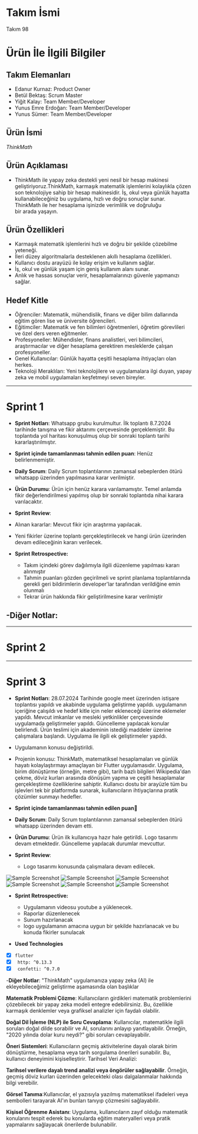 
# **Takım İsmi**

Takım 98

# Ürün İle İlgili Bilgiler

## Takım Elemanları

- Edanur Kurnaz: Product Owner
- Betül Bektaş: Scrum Master
- Yiğit Kalay: Team Member/Developer
- Yunus Emre Erdoğan: Team Member/Developer
- Yunus Sümer: Team Member/Developer

## Ürün İsmi

*ThinkMath*

## Ürün Açıklaması

- ThinkMath ile yapay zeka destekli yeni nesil bir hesap makinesi geliştiriyoruz.ThinkMath, karmaşık matematik işlemlerini kolaylıkla çözen son teknolojiye sahip bir hesap makinesidir. İş, okul veya günlük hayatta kullanabileceğiniz bu uygulama, hızlı ve doğru sonuçlar sunar. ThinkMath ile her hesaplama işinizde verimlilik ve doğruluğu bir arada yaşayın.  

## Ürün Özellikleri

-  Karmaşık matematik işlemlerini hızlı ve doğru bir şekilde çözebilme yeteneği.
-  İleri düzey algoritmalarla desteklenen akıllı hesaplama özellikleri.
-  Kullanıcı dostu arayüzü ile kolay erişim ve kullanım sağlar.
-  İş, okul ve günlük yaşam için geniş kullanım alanı sunar.
-  Anlık ve hassas sonuçlar verir, hesaplamalarınızı güvenle yapmanızı sağlar.

## Hedef Kitle

-  Öğrenciler: Matematik, mühendislik, finans ve diğer bilim dallarında eğitim gören lise ve üniversite öğrencileri.
-  Eğitimciler: Matematik ve fen bilimleri öğretmenleri, öğretim görevlileri ve özel ders veren eğitmenler.
-  Profesyoneller: Mühendisler, finans analistleri, veri bilimcileri, araştırmacılar ve diğer hesaplama gerektiren mesleklerde çalışan profesyoneller.
-  Genel Kullanıcılar: Günlük hayatta çeşitli hesaplama ihtiyaçları olan herkes.
-  Teknoloji Meraklıları: Yeni teknolojilere ve uygulamalara ilgi duyan, yapay zeka ve mobil uygulamaları keşfetmeyi seven bireyler.

---

# Sprint 1

- **Sprint Notları**: Whatsapp grubu kurulmultur. İlk toplantı 8.7.2024 tarihinde tanışma ve fikir aktarımı çerçevesinde gerçeklemiştir. Bu toplantıda yol haritası konuşulmuş olup bir sonraki toplantı tarihi kararlaştırılmıştır.

- **Sprint içinde tamamlanması tahmin edilen puan**: Henüz belirlenmemiştir.

- **Daily Scrum**: Daily Scrum toplantılarının zamansal sebeplerden ötürü whatsapp üzerinden yapılmasına karar verilmiştir. 


- **Ürün Durumu**: Ürün için henüz karara varılamamıştır. Temel anlamda fikir değerlendirilmesi yapılmış olup bir sonraki toplantıda nihai karara varılacaktır.


- **Sprint Review**:
  
-  Alınan kararlar: Mevcut fikir için araştırma yapılacak.
-  Yeni fikirler üzerine toplantı gerçekleştirilecek ve hangi ürün üzerinden devam edileceğinin kararı verilecek.
  
- **Sprint Retrospective:**
  - Takım içindeki görev dağılımıyla ilgili düzenleme yapılması kararı alınmıştır
  - Tahmin puanları gözden geçirilmeli ve sprint planlama toplantılarında gerekli geri bildirimlerin developer'lar tarafından verildiğine emin olunmalı
  - Tekrar ürün hakkında fikir geliştirilmesine karar verilmiştir

-**Diğer Notlar**:
- 

---

# Sprint 2


---

# Sprint 3

- **Sprint Notları**: 28.07.2024 Tarihinde google meet üzerinden istişare toplantısı yapıldı ve akabinde uygulama geliştirme yapıldı. uygulamanın içeriğine çalışıldı ve hedef kitle için neler ekleneceği üzerine eklemeler yapıldı. Mevcut imkanlar ve mesleki yetkinlikler çerçevesinde uygulamada geliştirmeler yapıldı. Güncelleme yapılacak konular belirlendi. Ürün teslimi için akademinin istediği maddeler üzerine çalışmalara başlandı. Uygulama ile ilgili ek geliştirmeler yapıldı.

- Uygulamanın konusu değiştirildi.

 * Projenin konusu: ThinkMath, matematiksel hesaplamaları ve günlük hayatı kolaylaştırmayı amaçlayan bir Flutter uygulamasıdır. Uygulama, birim dönüştürme (örneğin, metre gibi), tarih bazlı bilgileri Wikipedia'dan çekme, döviz kurları arasında dönüşüm yapma ve çeşitli hesaplamalar gerçekleştirme özelliklerine sahiptir. Kullanıcı dostu bir arayüzle tüm bu işlevleri tek bir platformda sunarak, kullanıcıların ihtiyaçlarına pratik çözümler sunmayı hedefler.

- **Sprint içinde tamamlanması tahmin edilen puan**💯

- **Daily Scrum**: Daily Scrum toplantılarının zamansal sebeplerden ötürü whatsapp üzerinden devam etti.


- **Ürün Durumu**: Ürün ilk kullanıcıya hazır hale getirildi. Logo tasarımı devam etmektedir. Güncelleme yapılacak durumlar mevcuttur.

- **Sprint Review**:
  
  - Logo tasarımı konusunda çalışmalara devam edilecek.

![Sample Screenshot](https://github.com/edanurrkurnaz/flutter98bootcamp/blob/main/1.jpeg)
![Sample Screenshot](https://github.com/edanurrkurnaz/flutter98bootcamp/blob/main/2.jpeg)
![Sample Screenshot](https://github.com/edanurrkurnaz/flutter98bootcamp/blob/main/3.jpeg)
![Sample Screenshot](https://github.com/edanurrkurnaz/flutter98bootcamp/blob/main/4.jpeg)
![Sample Screenshot](https://github.com/edanurrkurnaz/flutter98bootcamp/blob/main/5.jpeg)
![Sample Screenshot](https://github.com/edanurrkurnaz/flutter98bootcamp/blob/main/6.jpeg)
  
- **Sprint Retrospective:**
  - Uygulamanın videosu youtube a yüklenecek.
  - Raporlar düzenlenecek
  - Sunum hazırlanacak
  - logo uygulamanın amacına uygun bir şekilde hazırlanacak ve bu konuda fikirler sunulacak

-  **Used Technologies**
  - [x] `flutter`
  - [x] ` http: ^0.13.3`
  - [x] ` confetti: ^0.7.0`

-**Diğer Notlar**:
"ThinkMath" uygulamanıza yapay zeka (AI) ile ekleyebileceğimiz geliştirme aşamasında olan başlıklar

**Matematik Problemi Çözme**: Kullanıcıların girdikleri matematik problemlerini çözebilecek bir yapay zeka modeli entegre edebilirsiniz. Bu, özellikle karmaşık denklemler veya grafiksel analizler için faydalı olabilir.

**Doğal Dil İşleme (NLP) ile Soru Cevaplama**: Kullanıcılar, matematikle ilgili soruları doğal dilde sorabilir ve AI, sorularını anlayıp yanıtlayabilir. Örneğin, "2020 yılında dolar kuru neydi?" gibi soruları cevaplayabilir.

**Öneri Sistemleri**: Kullanıcıların geçmiş aktivitelerine dayalı olarak birim dönüştürme, hesaplama veya tarih sorgulama önerileri sunabilir. Bu, kullanıcı deneyimini kişiselleştirir.
Tarihsel Veri Analizi:

**Tarihsel verilere dayalı trend analizi veya öngörüler sağlayabilir**. Örneğin, geçmiş döviz kurları üzerinden gelecekteki olası dalgalanmalar hakkında bilgi verebilir.

**Görsel Tanıma**:Kullanıcılar, el yazısıyla yazılmış matematiksel ifadeleri veya sembolleri tarayarak AI'ın bunları tanıyıp çözmesini sağlayabilir.

**Kişisel Öğrenme Asistanı**: Uygulama, kullanıcıların zayıf olduğu matematik konularını tespit ederek bu konularda eğitim materyalleri veya pratik yapmalarını sağlayacak önerilerde bulunabilir.
